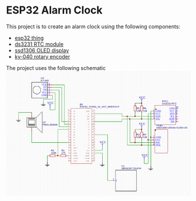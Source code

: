 # ESP32 Alarm Clock

This project is to create an alarm clock using the following components:
- [esp32 thing](https://www.sparkfun.com/products/13907)
- [ds3231 RTC module](https://www.amazon.co.uk/SODIAL-DS3231-AT24C32-Precision-Arduino/dp/B00K67X496/)
- [ssd1306 OLED display](https://www.amazon.co.uk/SODIAL-DS3231-AT24C32-Precision-Arduino/dp/B00K67X496/)
- [ky-040 rotary encoder](https://www.amazon.co.uk/SODIAL-DS3231-AT24C32-Precision-Arduino/dp/B00K67X496/)

The project uses the following schematic
![Schematic](/alarm-clock-schematic.png)
